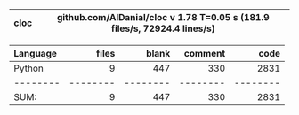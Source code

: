cloc|github.com/AlDanial/cloc v 1.78  T=0.05 s (181.9 files/s, 72924.4 lines/s)
--- | ---

Language|files|blank|comment|code
:-------|-------:|-------:|-------:|-------:
Python|9|447|330|2831
--------|--------|--------|--------|--------
SUM:|9|447|330|2831
